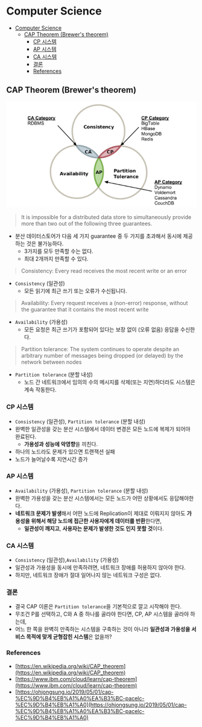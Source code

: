 # Computer Science

- [Computer Science](#computer-science)
  - [CAP Theorem (Brewer's theorem)](#cap-theorem-brewers-theorem)
    - [CP 시스템](#cp-시스템)
    - [AP 시스템](#ap-시스템)
    - [CA 시스템](#ca-시스템)
    - [결론](#결론)
    - [References](#references)

## CAP Theorem (Brewer's theorem)

![truth-of-cap-theorem-diagram.png](../assets/images/ComputerScience/truth-of-cap-theorem-diagram.png)

> It is impossible for a distributed data store to simultaneously provide more than two out of the following three guarantees.

- 분산 데이터스토어가 다음 세 가지 guarantee 중 두 가지를 초과해서 동시에 제공하는 것은 불가능하다.
  - 3가지를 모두 만족할 수는 없다.
  - 최대 2개까지 만족할 수 있다.

> Consistency: Every read receives the most recent write or an error

- `Consistency` (일관성)
  - 모든 읽기에 최근 쓰기 또는 오류가 수신됩니다.

> Availability: Every request receives a (non-error) response, without the guarantee that it contains the most recent write

- `Availability` (가용성)
  - 모든 요청은 최근 쓰기가 포함되어 있다는 보장 없이 (오류 없음) 응답을 수신한다.

> Partition tolerance: The system continues to operate despite an arbitrary number of messages being dropped (or delayed) by the network between nodes

- `Partition tolerance` (분할 내성)
  - 노드 간 네트워크에서 임의의 수의 메시지를 삭제(또는 지연)하더라도 시스템은 계속 작동한다.

### CP 시스템

- `Consistency` (일관성), `Partition tolerance` (분할 내성)
- 완벽한 일관성을 갖는 분산 시스템에서 데이터 변경은 모든 노드에 복제가 되어야 완료된다.
  - **가용성과 성능에 악영향**을 끼친다.
- 하나의 노드라도 문제가 있으면 트랜잭션 실패
- 노드가 늘어날수록 지연시간 증가

### AP 시스템

- `Availability` (가용성), `Partition tolerance` (분할 내성)
- 완벽한 가용성을 갖는 분산 시스템에서는 모든 노드가 어떤 상황에서도 응답해야한다.
- **네트워크 문제가 발생**해서 어떤 노드에 Replication이 제대로 이뤄지지 않아도 **가용성을 위해서 해당 노드에 접근한 사용자에게 데이터를 반환**한다면,
  - **일관성이 깨지고**, **사용자는 문제가 발생한 것도 인지 못할 것**이다.

### CA 시스템

- `Consistency` (일관성),`Availability` (가용성)
- 일관성과 가용성을 동시에 만족하려면, 네트워크 장애를 허용하지 않아야 한다.
- 하지만, 네트워크 장애가 절대 일어나지 않는 네트워크 구성은 없다.

### 결론

- 결국 CAP 이론은 `Partition tolerance`을 기본적으로 깔고 시작해야 한다.
- 무조건 P를 선택하고, C와 A 중 하나를 골라야 한다면, CP, AP 시스템을 골라야 하는데,
- 어느 한 쪽을 완벽히 만족하는 시스템을 구축하는 것이 아니라 **일관성과 가용성을 서비스 목적에 맞게 균형잡힌 시스템**은 없을까?

### References

- [https://en.wikipedia.org/wiki/CAP_theorem](https://en.wikipedia.org/wiki/CAP_theorem)
- [https://www.ibm.com/cloud/learn/cap-theorem](https://www.ibm.com/cloud/learn/cap-theorem)
- [https://ohjongsung.io/2019/05/01/cap-%EC%9D%B4%EB%A1%A0%EA%B3%BC-pacelc-%EC%9D%B4%EB%A1%A0](https://ohjongsung.io/2019/05/01/cap-%EC%9D%B4%EB%A1%A0%EA%B3%BC-pacelc-%EC%9D%B4%EB%A1%A0)
